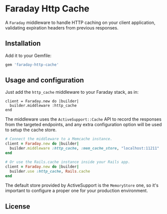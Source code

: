 # Faraday Http Cache
A `Faraday` middleware to handle HTTP caching on your client application, validating expiration headers from previous responses.

## Installation

Add it to your Gemfile:

```ruby
gem 'faraday-http-cache'
```

## Usage and configuration

Just add the `http_cache` middleware to your Faraday stack, as in:

```rails
client = Faraday.new do |builder|
  builder.middleware :http_cache
end
```

The middleware uses the `ActiveSupport::Cache` API to record the responses from the targeted endpoints, and any extra configuration option will be used to setup the cache store.

```ruby
# Connect the middleware to a Memcache instance.
client = Faraday.new do |builder|
  builder.middleware :http_cache, :mem_cache_store, "localhost:11211"
end

# Or use the Rails.cache instance inside your Rails app.
client = Faraday.new do |builder|
  builder.use :http_cache, Rails.cache
end
```

The default store provided by ActiveSupport is the `MemoryStore` one, so it's important to configure a proper one for your production environment.

## License